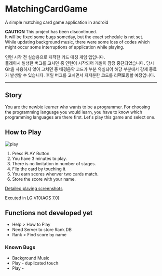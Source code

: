# MatchingCardGame

A simple matching card game application in android  


**CAUTION**
This project has been discontinued.  
It will be fixed some bugs someday, but the exact schedule is not set.  
While updating background music, there were some loss of codes which might occur some interruptions of application while playing.  

인턴 시작 전 실습용으로 제작한 카드 매칭 게임 앱입니다.  
플레이시 발생한 버그를 고치던 중 인턴이 시작되어 개발이 잠정 중단되었습니다. 당시 Git을 사용하지 않아 고치던 중 배경음악 코드가 부분 유실되어 해당 부분에서 강제 종료가 발생할 수 있습니다.
후일 버그를 고치면서 지저분한 코드를 리팩토링할 예정입니다.
<hr>

## Story
You are the newbie learner who wants to be a programmer. For choosing the programming language you would learn, you have to know which programming languages are there first. Let's play this game and select one.

## How to Play
![play](https://user-images.githubusercontent.com/48985445/95468149-2dfbab80-09b9-11eb-9739-7e61a5f2e5a8.png)  
1. Press PLAY Button.
2. You have 3 minutes to play.
3. There is no limitation in number of stages.
4. Flip the card by touching it.
5. You earn scores whenver two cards match.
6. Store the score with your name.  

[Detailed playing screenshots](https://github.com/devejs/MatchingCardGame/tree/master/screenshots)  

Excuted in LG V10(AOS 7.0)


## Functions not developed yet
* Help > How to Play
* Need Server to store Rank DB
* Rank > Find score by name

### Known Bugs
* Background Music
* Play - duplicated touch
* Play -
